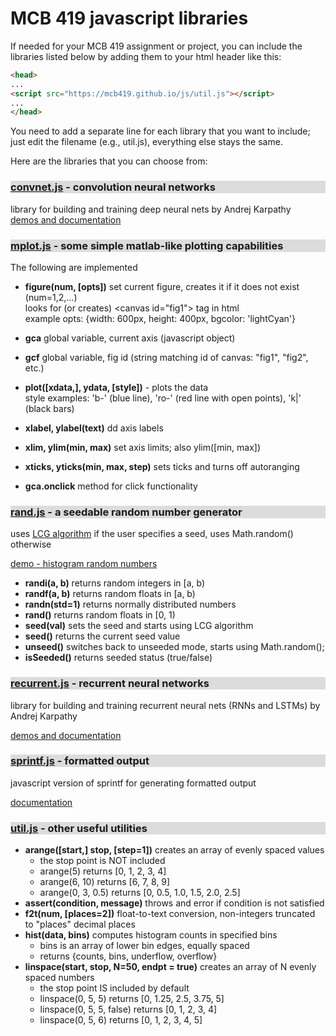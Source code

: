 # MCB 419 javascript libraries

If needed for your MCB 419 assignment or project, you can include the libraries listed below by adding them to your html header like this:

```html
<head>
...
<script src="https://mcb419.github.io/js/util.js"></script>
...
</head>
```

You need to add a separate line for each library that you want to include; just edit the filename (e.g., util.js), everything else stays the same.

Here are the libraries that you can choose from:

<div style="background-color: gainsboro">
<h3><a href="https://mcb419.github.io/js/convnet.js">convnet.js</a> - convolution neural networks</h3>
</div>

library for building and training deep neural nets
by Andrej Karpathy<br>
[demos and documentation](https://cs.stanford.edu/people/karpathy/convnetjs/)

<div style="background-color: gainsboro">
<h3><a href="https://mcb419.github.io/js/mplot.js">mplot.js</a> - some simple matlab-like plotting capabilities</h3>
</div>

The following are implemented
- **figure(num, [opts])** set current figure, creates it if it does not exist (num=1,2,...)<br>
looks for (or creates) \<canvas id="fig1"\> tag in html<br>
example opts: {width: 600px, height: 400px, bgcolor: 'lightCyan'}
- **gca**  global variable, current axis (javascript object)
- **gcf**  global variable, fig id (string matching id of canvas: "fig1", "fig2", etc.)
- **plot([xdata,], ydata, [style])** - plots the data<br> 
style examples: 'b-' (blue line), 'ro-' (red line with open points), 'k|' (black bars)

- **xlabel, ylabel(text)**  dd axis labels
- **xlim, ylim(min, max)** set axis limits; also ylim([min, max])
- **xticks, yticks(min, max, step)** sets ticks and turns off autoranging
- **gca.onclick** method for click functionality

<div style="background-color: gainsboro">
<h3><a href="https://mcb419.github.io/js/rand.js">rand.js</a> - a seedable random number generator</h3>
</div>

uses [LCG algorithm](https://en.wikipedia.org/wiki/Linear_congruential_generator)
if the user specifies a seed, uses Math.random() otherwise

[demo - histogram random numbers](rand_demo.html)

- **randi(a, b)** returns random integers in [a, b) 
- **randf(a, b)** returns random floats in [a, b) 
- **randn(std=1)** returns normally distributed numbers
- **rand()** returns random floats in [0, 1) 
- **seed(val)**  sets the seed and starts using LCG algorithm
- **seed()**     returns the current seed value
- **unseed()**   switches back to unseeded mode, starts using Math.random();
- **isSeeded()** returns seeded status (true/false)

<div style="background-color: gainsboro">
<h3><a href="https://mcb419.github.io/js/recurrent.js">recurrent.js</a> - recurrent neural networks</h3>
</div>

library for building and training recurrent neural nets (RNNs and LSTMs)
by Andrej Karpathy

[demos and documentation](https://github.com/karpathy/recurrentjs)


<div style="background-color: gainsboro">
<h3><a href="https://mcb419.github.io/js/sprintf.js">sprintf.js</a> - formatted output</h3>
</div>

javascript version of sprintf for generating formatted output

[documentation](https://www.npmjs.com/package/sprintf-js)


<div style="background-color: gainsboro">
<h3><a href="https://mcb419.github.io/js/util.js">util.js</a> - other useful utilities</h3>
</div>

- **arange([start,] stop, [step=1])** creates an array of evenly spaced values
  - the stop point is NOT included
  - arange(5) returns [0, 1, 2, 3, 4]
  - arange(6, 10) returns [6, 7, 8, 9]
  - arange(0, 3, 0.5) returns [0, 0.5, 1.0, 1.5, 2.0, 2.5]
- **assert(condition, message)** throws and error if condition is not satisfied
- **f2t(num, [places=2])** float-to-text conversion, non-integers truncated to "places" decimal places
- **hist(data, bins)** computes histogram counts in specified bins
  - bins is an array of lower bin edges, equally spaced
  - returns {counts, bins, underflow, overflow}
- **linspace(start, stop, N=50, endpt = true)** creates an array of N evenly spaced numbers
  - the stop point IS included by default
  - linspace(0, 5, 5) returns [0, 1.25, 2.5, 3.75, 5]
  - linspace(0, 5, 5, false) returns [0, 1, 2, 3, 4]
  - linspace(0, 5, 6) returns [0, 1, 2, 3, 4, 5]
  
